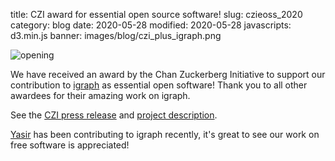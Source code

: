 title: CZI award for essential open source software!
slug: czieoss_2020
category: blog
date: 2020-05-28
modified: 2020-05-28
javascripts: d3.min.js
banner: images/blog/czi_plus_igraph.png

![opening](images/blog/czi_plus_igraph.png)

We have received an award by the Chan Zuckerberg Initiative to support our contribution to [igraph](https://igraph.org/) as essential open software! Thank you to all other awardees for their amazing work on igraph.

See the [CZI press release](https://chanzuckerberg.com/newsroom/awards-3-8-million-open-source-software-projects-essential-science/) and [project description](https://chanzuckerberg.com/eoss/proposals/providing-a-solid-foundation-for-network-analysis/).

[Yasir](pages/people.html) has been contributing to igraph recently, it's great to see our work on free software is appreciated!
